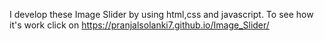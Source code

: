  I develop these Image Slider by using html,css and javascript. 
 To see how it's work click on  https://pranjalsolanki7.github.io/Image_Slider/
